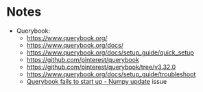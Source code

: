 # Notes

- Querybook:
  - https://www.querybook.org/
  - https://www.querybook.org/docs/
  - https://www.querybook.org/docs/setup_guide/quick_setup
  - https://github.com/pinterest/querybook
  - https://github.com/pinterest/querybook/tree/v3.32.0
  - https://www.querybook.org/docs/setup_guide/troubleshoot
  - [Querybook fails to start up - Numpy update](https://github.com/pinterest/querybook/issues/1463) issue
